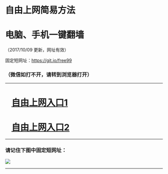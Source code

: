 ﻿# 自由上网简易方法

# 电脑、手机一键翻墙

（2017/10/09 更新，网址有效）

固定短网址：https://git.io/free99

### （微信如打不开，请转到浏览器打开）


***





# &nbsp;&nbsp; <a href="http://ft128978343.fwq-tz-1001.info/fwqtz01.html?t=100900118164 " target="_blank">自由上网入口1</a>
# &nbsp;&nbsp; <a href="http://ft1814813319.fwq-tz-1002.info/fwqtz02.html?t=100900115217 " target="_blank">自由上网入口2</a>
***

### 请记住下图中固定短网址：

<img src="https://s3-us-west-2.amazonaws.com/fwq-1001/yjfq-20170905okok.png" /> 


***


